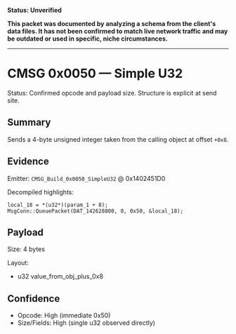 **Status: Unverified**

**This packet was documented by analyzing a schema from the client's data files. It has not been confirmed to match live network traffic and may be outdated or used in specific, niche circumstances.**

---

# CMSG 0x0050 — Simple U32

Status: Confirmed opcode and payload size. Structure is explicit at send site.

## Summary

Sends a 4-byte unsigned integer taken from the calling object at offset `+0x8`.

## Evidence

Emitter: `CMSG_Build_0x0050_SimpleU32` @ 0x1402451D0

Decompiled highlights:
```
local_18 = *(u32*)(param_1 + 8);
MsgConn::QueuePacket(DAT_142628800, 0, 0x50, &local_18);
```

## Payload

Size: 4 bytes

Layout:
- u32 value_from_obj_plus_0x8

## Confidence

- Opcode: High (immediate 0x50)
- Size/Fields: High (single u32 observed directly)

